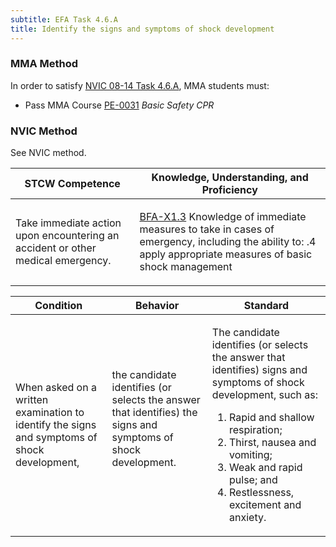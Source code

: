 ```yaml
---
subtitle: EFA Task 4.6.A 
title: Identify the signs and symptoms of shock development
---
```



### MMA Method

In order to satisfy  [NVIC 08-14  Task  4.6.A]({{site.baseurl}}/assets/images/nvic-08-14.pdf), MMA students must:

* Pass MMA Course [PE-0031]( {{site.baseurl}}/courses/PE-0031) *Basic Safety CPR*


### NVIC Method

<a onclick="togglevisibility('nvic_methods')" >See NVIC method.</a>

<div id='nvic_methods' class='hide'>

<table>
<thead>
<tr>
<th class='forty'> STCW Competence </th>
<th class='sixty'> Knowledge, Understanding, and Proficiency </th>
</tr>
</thead>




<tbody>
<tr><td markdown='1'>

Take immediate action upon encountering an accident or other medical emergency.

</td><td markdown='1'>

[BFA-X1.3](../../tables/613.html#BFA-X1.3) Knowledge of immediate measures to take in cases of emergency, including the ability to:
.4  apply appropriate measures of basic shock management

</td></tr>


</tbody>
</table>


<table>
<thead>
<tr><th class='twenty'>  Condition </th><th class='twenty'> Behavior </th><th  class='sixty'>Standard </th></tr>
</thead>
<tbody >



<tr><td markdown='1'>

When asked on a written examination to identify the signs and symptoms of shock development,

</td><td markdown='1'>

the candidate identifies (or selects the answer that identifies) the signs and symptoms of shock development.

<br>

<div class="tooltip">
<span class="tooltiptext">
</span>
</div>


</td><td markdown='1'>

The candidate identifies (or selects the answer that identifies) signs and symptoms of shock development, such as:
 
1.  Rapid and shallow respiration; 
2.  Thirst, nausea and vomiting; 
3.  Weak and rapid pulse; and 
4.  Restlessness, excitement and anxiety.

</td></tr>
</tbody>
</table>
</div>
